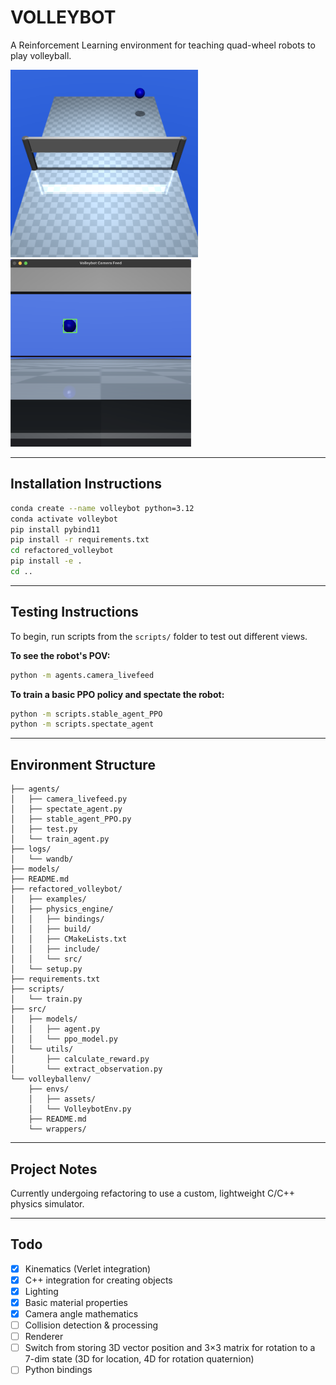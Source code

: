 # VOLLEYBOT
A Reinforcement Learning environment for teaching quad-wheel robots to play volleyball.

<p float="left">
  <img src="volleyballenv/envs/assets/mujoco_frame_5.png" alt="Screenshot of spectator" height="300"/>
  <img src="volleyballenv/envs/assets/robot_perspective.png" alt="Screenshot of robot view" height="300"/>
</p>

---

## Installation Instructions

```bash
conda create --name volleybot python=3.12
conda activate volleybot
pip install pybind11
pip install -r requirements.txt
cd refactored_volleybot
pip install -e .
cd ..
```

---

## Testing Instructions

To begin, run scripts from the `scripts/` folder to test out different views.

**To see the robot's POV:**
```bash
python -m agents.camera_livefeed
```

**To train a basic PPO policy and spectate the robot:**
```bash
python -m scripts.stable_agent_PPO
python -m scripts.spectate_agent
```

---

## Environment Structure

```
├── agents/
│   ├── camera_livefeed.py
│   ├── spectate_agent.py
│   ├── stable_agent_PPO.py
│   ├── test.py
│   └── train_agent.py
├── logs/
│   └── wandb/
├── models/
├── README.md
├── refactored_volleybot/
│   ├── examples/
│   ├── physics_engine/
│   │   ├── bindings/
│   │   ├── build/
│   │   ├── CMakeLists.txt
│   │   ├── include/
│   │   └── src/
│   └── setup.py
├── requirements.txt
├── scripts/
│   └── train.py
├── src/
│   ├── models/
│   │   ├── agent.py
│   │   └── ppo_model.py
│   └── utils/
│       ├── calculate_reward.py
│       └── extract_observation.py
└── volleyballenv/
    ├── envs/
    │   ├── assets/
    │   └── VolleybotEnv.py
    ├── README.md
    └── wrappers/
```

---

## Project Notes

Currently undergoing refactoring to use a custom, lightweight C/C++ physics simulator. 

---

## Todo

- [x] Kinematics (Verlet integration)  
- [x] C++ integration for creating objects  
- [x] Lighting  
- [x] Basic material properties  
- [x] Camera angle mathematics  
- [ ] Collision detection & processing  
- [ ] Renderer  
- [ ] Switch from storing 3D vector position and 3×3 matrix for rotation to a 7-dim state (3D for location, 4D for rotation quaternion)  
- [ ] Python bindings  
